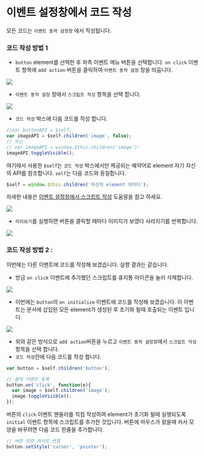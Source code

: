 # 이벤트 설정창에서 코드 작성

모든 코드는 `이벤트 동작 설정창` 에서 작성됩니다.

### 코드 작성 방법 1

* `button` element를 선택한 후 좌측 이벤트 메뉴 버튼을 선택합니다. `on click` 이벤트 항목에 `add action` 버튼을 클릭하여 `이벤트 동작 설정` 창을 띄웁니다.



![](../.gitbook/assets/using\_03\_1.png)

* `이벤트 동작 설정` 창에서 `스크립트 작성` 항목을 선택 합니다.

![](../.gitbook/assets/using\_03\_2.png)

* `코드 작성` 박스에 다음 코드를 작성 합니다.

```javascript
//var buttonAPI = $self;
var imageAPI = $self.children('image', false);
// 또는
// var imageAPI = window.$this.children('image');
imageAPI.toggleVisible();
```

여기에서 사용한 `$self`는 `코드 작성` 박스에서만 제공되는 예약어로 element 자기 자신의 API를 참조합니다. `self`는 다음 코드와 동일합니다.

```javascript
$self = window.$this.children('자신의 element 아이디');
```

자세한 내용은 [이벤트 설정창에서 스크립트 작성](eventwindow/) 도움말을 참고 하세요.

![](../.gitbook/assets/using\_03\_2\_1.png)

* `미리보기`를 실행하면 버튼을 클릭할 때마다 이미지가 보였다 사라지기를 반복합니다.

![](../.gitbook/assets/using\_03\_3.png)

### 코드 작성 방법 2 :

이번에는 다른 이벤트에 코드를 작성해 보겠습니다. 실행 결과는 같습니다.

* 방금 `on click` 이벤트에 추가했던 스크립트를 휴지통 아이콘을 눌러 삭제합니다.

![](../.gitbook/assets/using\_03\_4.png)

* 이번에는 `button`의 `on initialize` 이벤트에 코드를 작성해 보겠습니다. 이 이벤트는 문서에 삽입된 모든 element가 생성된 후 초기화 될때 호출되는 이벤트 입니다.

![](../.gitbook/assets/using\_03\_5.png)

* 위와 같은 방식으로 `add action`버튼을 누르고 `이벤트 동작 설정창`에서 `스크립트 작성` 항목을 선택 합니다.
* `코드 작성`란에 다음 코드를 작성 합니다.

```javascript
var button = $self.children('button');

// 클릭 이벤트 등록
button.on('click', function(e){
  var image = $self.children('image');
  image.toggleVisible();
});
```

버튼의 `click` 이벤트 핸들러를 직접 작성하여 element가 초기화 될때 실행되도록 `initial` 이벤트 항목에 스크립트를 추가한 것입니다. 버튼에 마우스가 왔을때 커서 모양을 바꾸려면 다음 코드 한줄을 추가합니다.

```javascript
// 버튼 모양 커서로 변경
button.setStyle('cursor', 'pointer');
```
